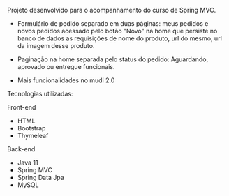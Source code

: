 Projeto desenvolvido para o acompanhamento do curso de Spring MVC.

- Formulário de pedido separado em duas páginas: meus pedidos e novos pedidos acessado pelo botão "Novo" na home
 que persiste no banco de dados as requisições de nome do produto, url do mesmo, url da imagem desse produto.

- Paginação na home separada pelo status do pedido: Aguardando, aprovado ou entregue funcionais.

- Mais funcionalidades no mudi 2.0

Tecnologias utilizadas:

Front-end

- HTML
- Bootstrap
- Thymeleaf

Back-end

- Java 11
- Spring MVC
- Spring Data Jpa
- MySQL
